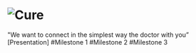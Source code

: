 ![Cure](http://www.mediafire.com/convkey/4d36/40hzip52ed334c76g.jpg) 
=================================================================
 "We want to connect in the simplest way the doctor with you” <br>
 [Presentation]
#Milestone 1
#Milestone 2
#Milestone 3
